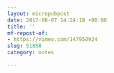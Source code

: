 ```yaml
---
layout: micropubpost
date: 2017-08-07 14:24:18 +00:00
title: ''
mf-repost-of:
- https://vimeo.com/147950924
slug: 51858
category: notes

---
```

